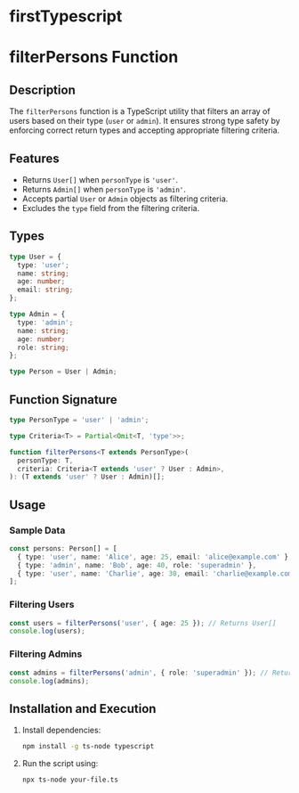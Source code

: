 # firstTypescript
# filterPersons Function

## Description
The `filterPersons` function is a TypeScript utility that filters an array of users based on their type (`user` or `admin`). It ensures strong type safety by enforcing correct return types and accepting appropriate filtering criteria.

## Features
- Returns `User[]` when `personType` is `'user'`.
- Returns `Admin[]` when `personType` is `'admin'`.
- Accepts partial `User` or `Admin` objects as filtering criteria.
- Excludes the `type` field from the filtering criteria.

## Types
```typescript
type User = {
  type: 'user';
  name: string;
  age: number;
  email: string;
};

type Admin = {
  type: 'admin';
  name: string;
  age: number;
  role: string;
};

type Person = User | Admin;
```

## Function Signature
```typescript
type PersonType = 'user' | 'admin';

type Criteria<T> = Partial<Omit<T, 'type'>>;

function filterPersons<T extends PersonType>(
  personType: T,
  criteria: Criteria<T extends 'user' ? User : Admin>,
): (T extends 'user' ? User : Admin)[];
```

## Usage
### Sample Data
```typescript
const persons: Person[] = [
  { type: 'user', name: 'Alice', age: 25, email: 'alice@example.com' },
  { type: 'admin', name: 'Bob', age: 40, role: 'superadmin' },
  { type: 'user', name: 'Charlie', age: 30, email: 'charlie@example.com' },
];
```

### Filtering Users
```typescript
const users = filterPersons('user', { age: 25 }); // Returns User[]
console.log(users);
```

### Filtering Admins
```typescript
const admins = filterPersons('admin', { role: 'superadmin' }); // Returns Admin[]
console.log(admins);
```

## Installation and Execution
1. Install dependencies:
   ```sh
   npm install -g ts-node typescript
   ```
2. Run the script using:
   ```sh
   npx ts-node your-file.ts
   ```
